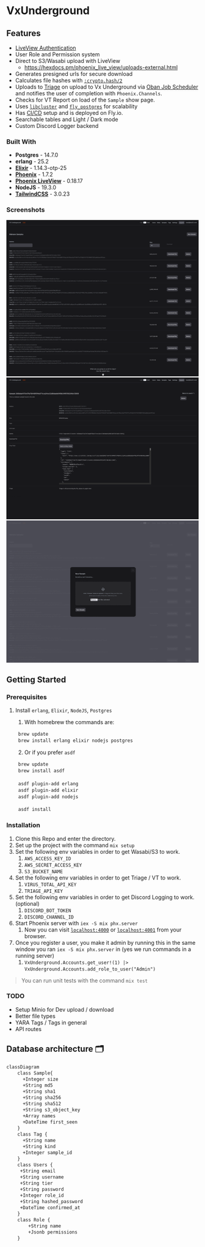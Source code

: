 # VxUnderground

## Features

- [LiveView Authentication](https://fly.io/phoenix-files/phx-gen-auth/)
- User Role and Permission system
- Direct to S3/Wasabi upload with LiveView
  - https://hexdocs.pm/phoenix_live_view/uploads-external.html
- Generates presigned urls for secure download
- Calculates file hashes with [`:crypto.hash/2`](https://www.erlang.org/doc/man/crypto.html#hash-2)
- Uploads to [Triage](https://tria.ge/) on upload to Vx Underground via [Oban Job Scheduler](https://hexdocs.pm/oban/Oban.html) and notifies the user of completion with `Phoenix.Channels`.
- Checks for VT Report on load of the `Sample` show page.
- Uses [`libcluster`](https://fly.io/docs/elixir/the-basics/clustering/#adding-libcluster) and [`fly_postgres`](https://hexdocs.pm/fly_postgres/readme.html) for scalability
- Has [CI/CD](https://fly.io/docs/elixir/advanced-guides/github-actions-elixir-ci-cd/) setup and is deployed on Fly.io.
- Searchable tables and Light / Dark mode
- Custom Discord Logger backend

### Built With

- **Postgres** - 14.7.0
- **erlang** - 25.2
- [**Elixir**](https://hexdocs.pm/elixir/Kernel.html) - 1.14.3-otp-25
- [**Phoenix**](https://hexdocs.pm/phoenix/Phoenix.html) - 1.7.2
- [**Phoenix LiveView**](https://hexdocs.pm/phoenix_live_view/Phoenix.LiveView.html) - 0.18.17
- **NodeJS** - 19.3.0
- [**TailwindCSS**](https://tailwindcss.com/docs/installation) - 3.0.23

### Screenshots

![Index Listing](/readme_imgs/screenshot1.png)
![Show Listing](/readme_imgs/screenshot2.png)
![Upload](/readme_imgs/screenshot3.png)

## Getting Started

### Prerequisites

1. Install `erlang`, `Elixir`, `NodeJS`, `Postgres`

   1. With homebrew the commands are:

   ```zsh
    brew update
    brew install erlang elixir nodejs postgres
   ```

   2. Or if you prefer `asdf`

   ```zsh
    brew update
    brew install asdf

    asdf plugin-add erlang
    asdf plugin-add elixir
    asdf plugin-add nodejs

    asdf install
   ```

### Installation

1.  Clone this Repo and enter the directory.
2.  Set up the project with the command `mix setup`
3.  Set the following env variables in order to get Wasabi/S3 to work.
    1. `AWS_ACCESS_KEY_ID`
    2. `AWS_SECRET_ACCESS_KEY`
    3. `S3_BUCKET_NAME`
4.  Set the following env variables in order to get Triage / VT to work.
    1.  `VIRUS_TOTAL_API_KEY`
    2.  `TRIAGE_API_KEY`
5.  Set the following env variables in order to get Discord Logging to work. (optional)
    1.  `DISCORD_BOT_TOKEN`
    2.  `DISCORD_CHANNEL_ID`
6.  Start Phoenix server with `iex -S mix phx.server`
    1. Now you can visit [`localhost:4000`](http://localhost:4000) or [`localhost:4001`](https://localhost:4001) from your browser.
7.  Once you register a user, you make it admin by running this in the same window you ran `iex -S mix phx.server` in (yes we run commands in a running server)
    1.  `VxUnderground.Accounts.get_user!(1) |> VxUnderground.Accounts.add_role_to_user("Admin")`

> You can run unit tests with the command `mix test`

### TODO

- Setup Minio for Dev upload / download
- Better file types
- YARA Tags / Tags in general
- API routes

## Database architecture 🗂

```mermaid
classDiagram
    class Sample{
      +Integer size
      +String md5
      +String sha1
      +String sha256
      +String sha512
      +String s3_object_key
      +Array names
      +DateTime first_seen
    }
    class Tag {
      +String name
      +String kind
      +Integer sample_id
    }
    class Users {
     +String email
     +String username
     +String tier
     +String password
     +Integer role_id
     +String hashed_password
     +DateTime confirmed_at
    }
    class Role {
        +String name
        +Jsonb permissions
    }
```
